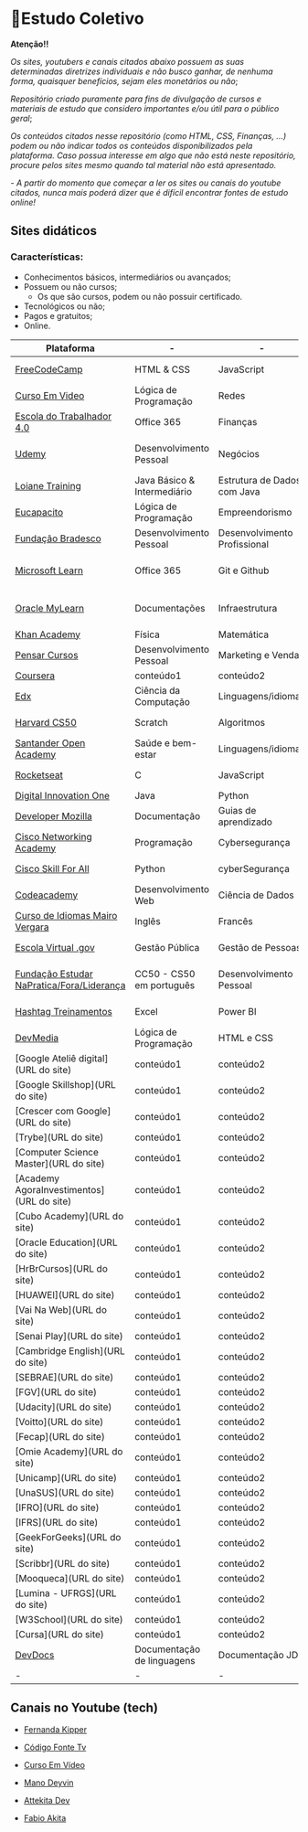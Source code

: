 # 📖Estudo Coletivo

**Atenção!!** 
    
_Os sites, youtubers e canais citados abaixo possuem as suas determinadas diretrizes individuais e não busco ganhar, de nenhuma forma, quaisquer benefícios, sejam eles monetários ou não_;

_Repositório criado puramente para fins de divulgação de cursos e materiais de estudo que considero importantes e/ou útil para o público geral_;

_Os conteúdos citados nesse repositório (como HTML, CSS, Finanças, ...) podem ou não indicar todos os conteúdos disponibilizados pela plataforma. Caso possua interesse em algo que não está neste repositório, procure pelos sites mesmo quando tal material não está apresentado._

_- A partir do momento que começar a ler os sites ou canais do youtube citados, nunca mais poderá dizer que é difícil encontrar fontes de estudo online!_


## Sites didáticos

### Características: 

- Conhecimentos básicos, intermediários ou avançados;
- Possuem ou não cursos;
    - Os que são cursos, podem ou não possuir certificado.
- Tecnológicos ou não;
- Pagos e gratuitos;
- Online.

|Plataforma|-|-|-|-|-|-|-|
|-|-|-|-|-|-|-|-|
| [FreeCodeCamp](https://www.freecodecamp.org/) | HTML & CSS | JavaScript | Python | Banco de Dados | Frameworks | Linguagem Legado |
| [Curso Em Video](https://www.cursoemvideo.com/) | Lógica de Programação | Redes | Hardware | Programação | Inglês | Banco de Dados |
| [Escola do Trabalhador 4.0](https://ead.escoladotrabalhador40.com.br/) | Office 365 | Finanças | Programação | Computação em Nuvem | Produtividade | IA |
| [Udemy](https://www.udemy.com/pt/) | Desenvolvimento Pessoal | Negócios | TI, desenvolvimento e Software | Música | Marketing | Design |
| [Loiane Training](https://loiane.training/curso/phonegap-apache-cordova) | Java Básico & Intermediário | Estrutura de Dados com Java | Angular | CRUD Angular + Spring| Ext JS 4 | Phonegap e Apache Cordova |
| [Eucapacito](https://www.eucapacito.com.br/) | Lógica de Programação | Empreendorismo | Programação | Computação em Nuvem | Banco de Dados | IA |
| [Fundação Bradesco](https://www.ev.org.br/) |Desenvolvimento Pessoal | Desenvolvimento Profissional | Programação | Metodologias de Aprendizagem | Negócios e Inovação | Tecnologia da Informação | 
| [Microsoft Learn](https://learn.microsoft.com/pt-br/) | Office 365 | Git e Github | Programação | Cybersegurança | Computação em Nuvem com Azure | IA |
| [Oracle MyLearn](https://mylearn.oracle.com/) | Documentações | Infraestrutura | Infraestrutura em Nuvem | Java | Banco de Dados SQL e Oracle Database | Certificações
| [Khan Academy](https://pt.khanacademy.org/) | Física | Matemática | Cybersegurança | Programação | Inglês | Ciencias |
| [Pensar Cursos](https://www.pensarcursos.com.br/) | Desenvolvimento Pessoal | Marketing e Vendas | Tecnologia da Informação | Gestão e Liderança | Medicina e Saúde | Psicologia |
| [Coursera](https://www.coursera.org) | conteúdo1 | conteúdo2 | conteúdo3 | conteúdo4 | conteúdo5 | conteúdo6 |
| [Edx](https://www.edx.org/) | Ciência da Computação | Linguagens/idiomas | Ciência ded Dados | Administração e Negócios | Engenharia | Humanidades |
| [Harvard CS50](https://cs50.harvard.edu/x/2024/) | Scratch | Algoritmos | Estrutura de Dados | IA | Programação e desenvolvimento | Cybersesgurança |
| [Santander Open Academy](https://www.santanderopenacademy.com/en/index.html) | Saúde e bem-estar | Linguagens/idiomas | Bootcamps | Negócios | Intercâmbio | Tecnologia |
| [Rocketseat](https://app.rocketseat.com.br/) | C | JavaScript | Java | Front-end e Back-end | Web Fullstack | Python |
| [Digital Innovation One](https://web.dio.me/home) | Java | Python | AWS | Cybersegurança | .NET | Certificações |
| [Developer Mozilla](https://developer.mozilla.org/pt-BR/) | Documentação | Guias de aprendizado | HTML | CSS | JavaScript | Web APIs |
| [Cisco Networking Academy](https://www.netacad.com/) | Programação | Cybersegurança | Networking (redes) | Ciência de Dados | IoT | Infraestrutura e Automação |
| [Cisco Skill For All](https://skillsforall.com/) | Python | cyberSegurança | Networking (redes) | Ciência de dados | IA | Certificações |
| [Codeacademy](https://www.codecademy.com/) | Desenvolvimento Web | Ciência de Dados | Ciência da Computação | Desenvolvimento de Jogos | IA | Desenvolvimento Mobile |
| [Curso de Idiomas Mairo Vergara](https://curso.mairovergara.com/) | Inglês | Francês | Espanhol | Blogs | Comunidade no site | Metodologia própria |
| [Escola Virtual .gov](https://www.escolavirtual.gov.br/) | Gestão Pública | Gestão de Pessoas | Desenvolvimento Pessoal | TI | Educação e Docência | Saúde |
| [Fundação Estudar NaPratica/Fora/Liderança](https://www.estudar.org.br/) | CC50 - CS50 em português | Desenvolvimento Pessoal | Preparatórios | Comunicação Interpessoal | Produtividade | Vagas e Processos de emprego |
| [Hashtag Treinamentos](https://www.hashtagtreinamentos.com/) | Excel | Power BI | HTML e CSS | JavaScript | Python | Banco de Dados SQL |
| [DevMedia](https://www.devmedia.com.br/) | Lógica de Programação | HTML e CSS | JavaScript | Frameworks | Banco de Dados | Artigos |
| [Google Ateliê digital](URL do site) | conteúdo1 | conteúdo2 | conteúdo3 | conteúdo4 | conteúdo5 | conteúdo6 |
| [Google Skillshop](URL do site) | conteúdo1 | conteúdo2 | conteúdo3 | conteúdo4 | conteúdo5 | conteúdo6 |
| [Crescer com Google](URL do site) | conteúdo1 | conteúdo2 | conteúdo3 | conteúdo4 | conteúdo5 | conteúdo6 |
| [Trybe](URL do site) | conteúdo1 | conteúdo2 | conteúdo3 | conteúdo4 | conteúdo5 | conteúdo6 |
| [Computer Science Master](URL do site) | conteúdo1 | conteúdo2 | conteúdo3 | conteúdo4 | conteúdo5 | conteúdo6 |
| [Academy AgoraInvestimentos](URL do site) | conteúdo1 | conteúdo2 | conteúdo3 | conteúdo4 | conteúdo5 | conteúdo6 |
| [Cubo Academy](URL do site) | conteúdo1 | conteúdo2 | conteúdo3 | conteúdo4 | conteúdo5 | conteúdo6 |
| [Oracle Education](URL do site) | conteúdo1 | conteúdo2 | conteúdo3 | conteúdo4 | conteúdo5 | conteúdo6 |
| [HrBrCursos](URL do site) | conteúdo1 | conteúdo2 | conteúdo3 | conteúdo4 | conteúdo5 | conteúdo6 |
| [HUAWEI](URL do site) | conteúdo1 | conteúdo2 | conteúdo3 | conteúdo4 | conteúdo5 | conteúdo6 |
| [Vai Na Web](URL do site) | conteúdo1 | conteúdo2 | conteúdo3 | conteúdo4 | conteúdo5 | conteúdo6 |
| [Senai Play](URL do site) | conteúdo1 | conteúdo2 | conteúdo3 | conteúdo4 | conteúdo5 | conteúdo6 |
| [Cambridge English](URL do site) | conteúdo1 | conteúdo2 | conteúdo3 | conteúdo4 | conteúdo5 | conteúdo6 |
| [SEBRAE](URL do site) | conteúdo1 | conteúdo2 | conteúdo3 | conteúdo4 | conteúdo5 | conteúdo6 |
| [FGV](URL do site) | conteúdo1 | conteúdo2 | conteúdo3 | conteúdo4 | conteúdo5 | conteúdo6 |
| [Udacity](URL do site) | conteúdo1 | conteúdo2 | conteúdo3 | conteúdo4 | conteúdo5 | conteúdo6 |
| [Voitto](URL do site) | conteúdo1 | conteúdo2 | conteúdo3 | conteúdo4 | conteúdo5 | conteúdo6 |
| [Fecap](URL do site) | conteúdo1 | conteúdo2 | conteúdo3 | conteúdo4 | conteúdo5 | conteúdo6 |
| [Omie Academy](URL do site) | conteúdo1 | conteúdo2 | conteúdo3 | conteúdo4 | conteúdo5 | conteúdo6 |
| [Unicamp](URL do site) | conteúdo1 | conteúdo2 | conteúdo3 | conteúdo4 | conteúdo5 | conteúdo6 |
| [UnaSUS](URL do site) | conteúdo1 | conteúdo2 | conteúdo3 | conteúdo4 | conteúdo5 | conteúdo6 |
| [IFRO](URL do site) | conteúdo1 | conteúdo2 | conteúdo3 | conteúdo4 | conteúdo5 | conteúdo6 |
| [IFRS](URL do site) | conteúdo1 | conteúdo2 | conteúdo3 | conteúdo4 | conteúdo5 | conteúdo6 |
| [GeekForGeeks](URL do site) | conteúdo1 | conteúdo2 | conteúdo3 | conteúdo4 | conteúdo5 | conteúdo6 |
| [Scribbr](URL do site) | conteúdo1 | conteúdo2 | conteúdo3 | conteúdo4 | conteúdo5 | conteúdo6 |
| [Mooqueca](URL do site) | conteúdo1 | conteúdo2 | conteúdo3 | conteúdo4 | conteúdo5 | conteúdo6 |
| [Lumina - UFRGS](URL do site) | conteúdo1 | conteúdo2 | conteúdo3 | conteúdo4 | conteúdo5 | conteúdo6 |
| [W3School](URL do site) | conteúdo1 | conteúdo2 | conteúdo3 | conteúdo4 | conteúdo5 | conteúdo6 |
| [Cursa](URL do site) | conteúdo1 | conteúdo2 | conteúdo3 | conteúdo4 | conteúdo5 | conteúdo6 |
| [DevDocs](https://devdocs.io) | Documentação de linguagens | Documentação JDK | Documentação JavaScript | Documentação HTML e CSS | Documentação Python | Documentação C, C++ e C# |
|-|-|-|-|-|-|-|-|


## Canais no Youtube (tech)

- [Fernanda Kipper](https://www.youtube.com/@kipperdev)

- [Código Fonte Tv]()

- [Curso Em Vídeo]()

- [Mano Deyvin]()

- [Attekita Dev]()

- [Fabio Akita]()